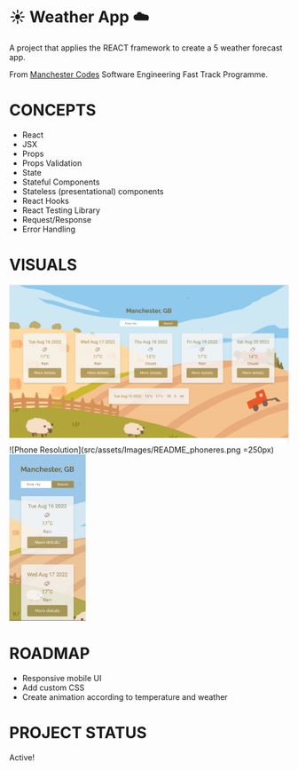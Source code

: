 # :sunny: Weather App :cloud:
A project that applies the REACT framework to create a 5 weather forecast app.

From [Manchester Codes](https://www.manchestercodes.com/?utm_source=google&utm_medium=cpc&utm_campaign=973925948&utm_content=nocsdegree_Matt&utm_term=manchester%20codes&utm_term=manchester%20codes&utm_campaign=Sep+21+-+Brand+Campaign&utm_source=adwords&utm_medium=ppc&hsa_acc=4219584815&hsa_cam=973925948&hsa_grp=51195941914&hsa_ad=395486348780&hsa_src=g&hsa_tgt=aud-1170118835214:kwd-380100275891&hsa_kw=manchester%20codes&hsa_mt=e&hsa_net=adwords&hsa_ver=3&gclid=CjwKCAjwgr6TBhAGEiwA3aVuIcdO0_D7Lg4Ig9TGkcehWDN0yCzw2ANDmh5m4TzfMPSSWMuOD0UZDRoCkbEQAvD_BwE) Software Engineering Fast Track Programme.

# CONCEPTS
* React
* JSX
* Props
* Props Validation
* State
* Stateful Components
* Stateless (presentational) components
* React Hooks
* React Testing Library
* Request/Response
* Error Handling

# VISUALS
![Full Resolution](src/assets/Images/README_fullres.png)
![Phone Resolution](src/assets/Images/README_phoneres.png =250px)
<img src="src/assets/Images/README_phoneres.png" height="300" />


# ROADMAP
* Responsive mobile UI
* Add custom CSS
* Create animation according to temperature and weather

# PROJECT STATUS
Active!
